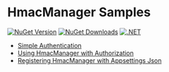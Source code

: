 
# HmacManager Samples

[![NuGet Version](https://img.shields.io/nuget/v/HmacManager.svg)](https://www.nuget.org/packages/HmacManager/) [![NuGet Downloads](https://img.shields.io/nuget/dt/HmacManager.svg)](https://www.nuget.org/packages/HmacManager/) [![.NET](https://github.com/jzills/HmacManager/actions/workflows/dotnet.yml/badge.svg)](https://github.com/jzills/HmacManager/actions/workflows/dotnet.yml)

- [Simple Authentication](./WebToApiAuthentication/README.md)
- [Using HmacManager with Authorization](./WebToApiAuthenticationWithAuthorizationPolicies/README.md)
- [Registering HmacManager with Appsettings Json](./WebToApiAuthenticationWithJsonConfiguration/README.md)
